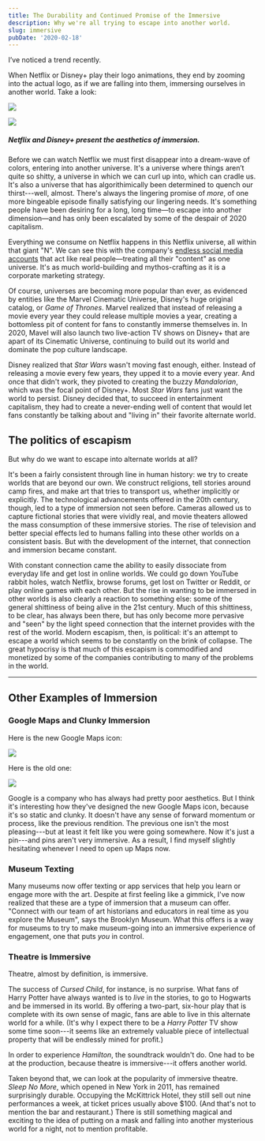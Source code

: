 ```yaml
---
title: The Durability and Continued Promise of the Immersive
description: Why we're all trying to escape into another world.
slug: immersive
pubDate: '2020-02-18'
---
```


I’ve noticed a trend recently.

When Netflix or Disney+ play their logo animations, they end by zooming into the actual logo, as if we are falling into them, immersing ourselves in another world. Take a look:

![](/images/Netflix.jpg)

![](/images/Disney.jpg)

##### Netflix and Disney+ present the aesthetics of immersion.

Before we can watch Netflix we must first disappear into a dream-wave of colors, entering into another universe. It's a universe where things aren’t quite so shitty, a universe in which we can curl up into, which can cradle us. It's also a universe that has algorithimically been determined to quench our thirst---well, almost. There's always the lingering promise of _more_, of one more bingeable episode finally satisfying our lingering needs. It's something people have been desiring for a long, long time—to escape into another dimension—and has only been escalated by some of the despair of 2020 capitalism.

Everything we consume on Netflix happens in this Netflix universe, all within that giant "N". We can see this with the company's [endless social media accounts](https://thebaffler.com/latest/the-netflix-twitter-complex-atad) that act like real people—treating all their "content" as one universe. It's as much world-building and mythos-crafting as it is a corporate marketing strategy.

Of course, universes are becoming more popular than ever, as evidenced by entities like the Marvel Cinematic Universe, Disney's huge original catalog, or _Game of Thrones_. Marvel realized that instead of releasing a movie every year they could release multiple movies a year, creating a bottomless pit of content for fans to constantly immerse themselves in. In 2020, Mavel will also launch two live-action TV shows on Disney+ that are apart of its Cinematic Universe, continuing to build out its world and dominate the pop culture landscape.

Disney realized that _Star Wars_ wasn't moving fast enough, either. Instead of releasing a movie every few years, they upped it to a movie every year. And once that didn't work, they pivoted to creating the buzzy _Mandalorian_, which was the focal point of Disney+. Most _Star Wars_ fans just want the world to persist. Disney decided that, to succeed in entertainment capitalism, they had to create a never-ending well of content that would let fans constantly be talking about and "living in" their favorite alternate world.

## The politics of escapism

But why do we want to escape into alternate worlds at all?

It's been a fairly consistent through line in human history: we try to create worlds that are beyond our own. We construct religions, tell stories around camp fires, and make art that tries to transport us, whether implicitly or explicitly. The technological advancements offered in the 20th century, though, led to a type of immersion not seen before. Cameras allowed us to capture fictional stories that were vividly real, and movie theaters allowed the mass consumption of these immersive stories. The rise of television and better special effects led to humans falling into these other worlds on a consistent basis. But with the development of the internet, that connection and immersion became constant.

With constant connection came the ability to easily dissociate from everyday life and get lost in online worlds. We could go down YouTube rabbit holes, watch Netflix, browse forums, get lost on Twitter or Reddit, or play online games with each other. But the rise in wanting to be immersed in other worlds is also clearly a reaction to something else: some of the general shittiness of being alive in the 21st century. Much of this shittiness, to be clear, has always been there, but has only become more pervasive and "seen" by the light speed connection that the internet provides with the rest of the world. Modern escapism, then, is political: it's an attempt to escape a world which seems to be constantly on the brink of collapse. The great hypocrisy is that much of this escapism is commodified and monetized by some of the companies contributing to many of the problems in the world.

---

## Other Examples of Immersion

### Google Maps and Clunky Immersion

Here is the new Google Maps icon:

![](/images/GMaps.jpg)

Here is the old one:

![](/images/GMaps2.jpg)

Google is a company who has always had pretty poor aesthetics. But I think it's interesting how they've designed the new Google Maps icon, because it's so static and clunky. It doesn't have any sense of forward momentum or process, like the previous rendition. The previous one isn't the most pleasing---but at least it felt like you were going somewhere. Now it's just a pin---and pins aren't very immersive. As a result, I find myself slightly hesitating whenever I need to open up Maps now.

### Museum Texting

Many museums now offer texting or app services that help you learn or engage more with the art. Despite at first feeling like a gimmick, I've now realized that these are a type of immersion that a museum can offer. "Connect with our team of art historians and educators in real time as you explore the Museum", says the Brooklyn Museum. What this offers is a way for museums to try to make museum-going into an immersive experience of engagement, one that puts _you_ in control.

### Theatre is Immersive

Theatre, almost by definition, is immersive.

The success of _Cursed Child_, for instance, is no surprise. What fans of Harry Potter have always wanted is to _live_ in the stories, to go to Hogwarts and be immersed in its world. By offering a two-part, six-hour play that is complete with its own sense of magic, fans are able to live in this alternate world for a while. (It's why I expect there to be a _Harry Potter_ TV show some time soon---it seems like an extremely valuable piece of intellectual property that will be endlessly mined for profit.)

In order to experience _Hamilton_, the soundtrack wouldn't do. One had to be at the production, because theatre is immersive---it offers another world.

Taken beyond that, we can look at the popularity of immersive theatre. _Sleep No More_, which opened in New York in 2011, has remained surprisingly durable. Occupying the McKittrick Hotel, they still sell out nine performances a week, at ticket prices usually above $100. (And that's not to mention the bar and restaurant.) There is still something magical and exciting to the idea of putting on a mask and falling into another mysterious world for a night, not to mention profitable.

